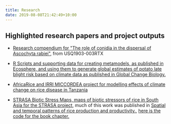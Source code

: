 ```yaml
---
title: Research
date: 2019-08-08T21:42:49+10:00
---
```


## Highlighted research papers and project outputs

  * [Research compendium for "The role of conidia in the dispersal of Ascochyta rabiei"](https://adamhsparks.github.io/ChickpeaAscoDispersal/), from USQ1903-003RTX
  
  * [R Scripts and supporting data for creating metamodels, as published in Ecosphere, and using them to generate global estimates of potato late blight risk based on climate data as published in Global Change Biology.](https://adamhsparks.github.io/Global-Late-Blight-MetaModelling/)

  * [AfricaRice and IRRI MICCORDEA project for modelling effects of climate change on rice disease in Tanzania](https://adamhsparks.github.io/MICCORDEA/)
  
  * [STRASA Biotic Stress Maps, maps of biotic stressors of rice in South Asia for the STRASA project](https://github.com/adamhsparks/STRASA-Biotic-Stress-Maps), much of this work was published in [Spatial and temporal patterns of rice production and productivity.](https://doi.org/10.1016/B978-0-12-805374-4.00003-8), [here is the code for the book chapter.](https://github.com/adamhsparks/Selected_biotic_stress_maps_of_rice_in_IND)
  
